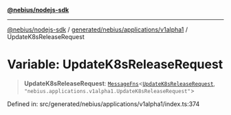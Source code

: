 [**@nebius/nodejs-sdk**](../../../../../README.md)

---

[@nebius/nodejs-sdk](../../../../../README.md) / [generated/nebius/applications/v1alpha1](../README.md) / UpdateK8sReleaseRequest

# Variable: UpdateK8sReleaseRequest

> **UpdateK8sReleaseRequest**: [`MessageFns`](../../../../../runtime/protos/core/interfaces/MessageFns.md)\<[`UpdateK8sReleaseRequest`](../interfaces/UpdateK8sReleaseRequest.md), `"nebius.applications.v1alpha1.UpdateK8sReleaseRequest"`\>

Defined in: src/generated/nebius/applications/v1alpha1/index.ts:374
